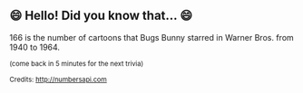 ## :smile: Hello! Did you know that... :smile:
166 is the number of cartoons that Bugs Bunny starred in Warner Bros. from 1940 to 1964.

<sup>(come back in 5 minutes for the next trivia)</sup>


<sup>Credits: http://numbersapi.com</sup>
